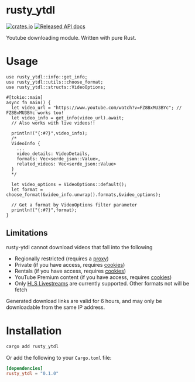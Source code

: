 # rusty_ytdl

[![crates.io](https://img.shields.io/crates/v/rusty_ytdl.svg)](https://crates.io/crates/rusty_ytdl)
[![Released API docs](https://img.shields.io/badge/docs.rs-rusty__ytdl-C36241)](https://docs.rs/rusty_ytdl)

Youtube downloading module. Written with pure Rust.

# Usage

```rust,ignore
use rusty_ytdl::info::get_info;
use rusty_ytdl::utils::choose_format;
use rusty_ytdl::structs::VideoOptions;

#[tokio::main]
async fn main() {
  let video_url = "https://www.youtube.com/watch?v=FZ8BxMU3BYc"; // FZ8BxMU3BYc works too!
  let video_info = get_info(video_url).await;
  // Also works with live videos!!

  println!("{:#?}",video_info);
  /*
  VideoInfo {
    ...
    video_details: VideoDetails,
    formats: Vec<serde_json::Value>,
    related_videos: Vec<serde_json::Value>
  }
  */

  let video_options = VideoOptions::default();
  let format = choose_format(&video_info.unwrap().formats,&video_options);

  // Get a format by VideoOptions filter parameter
  println!("{:#?}",format);
}
```

## Limitations

rusty-ytdl cannot download videos that fall into the following

- Regionally restricted (requires a [proxy](example/proxy.js))
- Private (if you have access, requires [cookies](example/cookies.js))
- Rentals (if you have access, requires [cookies](example/cookies.js))
- YouTube Premium content (if you have access, requires [cookies](example/cookies.js))
- Only [HLS Livestreams](https://en.wikipedia.org/wiki/HTTP_Live_Streaming) are currently supported. Other formats not will be fetch

Generated download links are valid for 6 hours, and may only be downloadable from the same IP address.

# Installation

```bash
cargo add rusty_ytdl
```

Or add the following to your `Cargo.toml` file:

```toml
[dependencies]
rusty_ytdl = "0.1.0"
```
